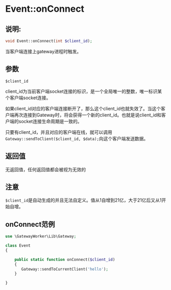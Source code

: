 # Event::onConnect

## 说明:
```php
void Event::onConnect(int $client_id);
```

当客户端连接上gateway进程时触发。


## 参数

``` $client_id ```

client_id为当前客户端socket连接的标识，是一个全局唯一的整数，唯一标识某个客户端socket连接。

如果client_id对应的客户端连接断开了，那么这个client_id也就失效了。当这个客户端再次连接到Gateway时，将会获得一个新的client_id。也就是说client_id和客户端的socket连接生命周期是一致的。

只要有client_id，并且对应的客户端在线，就可以调用```Gateway::sendToClient($client_id, $data);```向这个客户端发送数据。


## 返回值
无返回值，任何返回值都会被视为无效的

## 注意

``` $client_id ```是自动生成的并且无法自定义。值从1自增到21亿，大于21亿后又从1开始自增。


## onConnect范例
```php
use \GatewayWorker\Lib\Gateway;

class Event
{

    public static function onConnect($client_id)
    {
       Gateway::sendToCurrentClient('hello');
    }

}
```
